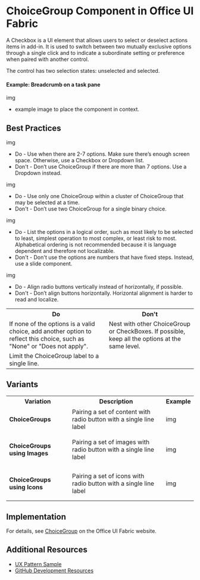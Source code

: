 # ChoiceGroup Component in Office UI Fabric

A Checkbox is a UI element that allows users to select or deselect actions items in add-in. It is used to switch between two mutually exclusive options through a single click and to indicate a subordinate setting or preference when paired with another control.

The control has two selection states: unselected and selected.
  
#### Example: Breadcrumb on a task pane

img 
* example image to place the component in context.

## Best Practices

img
* Do - Use when there are 2-7 options. Make sure there’s enough screen space. Otherwise, use a Checkbox or Dropdown list.
* Don't - Don’t use ChoiceGroup if there are more than 7 options. Use a Dropdown instead.

img
* Do - Use only one ChoiceGroup within a cluster of ChoiceGroup that may be selected at a time.
* Don't - Don’t use two ChoiceGroup for a single binary choice.

img
* Do - List the options in a logical order, such as most likely to be selected to least, simplest operation to most complex, or least risk to most. Alphabetical ordering is not recommended because it is language dependent and therefore not localizable.
* Don't - Don't use the options are numbers that have fixed steps. Instead, use a slide component.

img
* Do - Align radio buttons vertically instead of horizontally, if possible.
* Don't - Don’t align buttons horizontally. Horizontal alignment is harder to read and localize.

<table>
    <tr>
        <th>Do</th>
        <th>Don't</th>
    </tr>
    <tr>
        <td>If none of the options is a valid choice, add another option to reflect this choice, such as "None" or "Does not apply".</td>
        <td>Nest with other ChoiceGroup or CheckBoxes. If possible, keep all the options at the same level.</td>
    </tr>
    <tr>
        <td>Limit the ChoiceGroup label to a single line.</td>
        <td></td>
    </tr>
</table>

## Variants

<table>
    <tr>
        <th>Variation</th>
        <th>Description</th>
        <th>Example</th>
    </tr>
    <tr>
        <td><h4>ChoiceGroups<h4></td>
        <td>Pairing a set of content with radio button with a single line label</td>
        <td>img</td>
    </tr>
    <tr>
        <td><h4>ChoiceGroups using Images<h4></td>
        <td>Pairing a set of images with radio button with a single line label</td>
        <td>img</td>
    </tr>
    <tr>
        <td><h4>ChoiceGroups using Icons<h4></td>
        <td>Pairing a set of icons with radio button with a single line label</td>
        <td>img</td>
    </tr>
</table>

## Implementation

For details, see [ChoiceGroup](https://dev.office.com/fabric#/components/choicegroup) on the Office UI Fabric website.

## Additional Resources
* [UX Pattern Sample](https://office.visualstudio.com/DefaultCollection/OC/_git/GettingStarted-FabricReact)
* [GitHub Development Resources](https://github.com/OfficeDev/Office-Add-in-UX-Design-Patterns-Code)